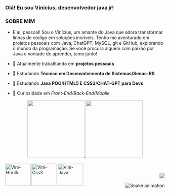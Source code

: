 ### Olá! Eu sou Vinícius, desenvolvedor java jr!

### SOBRE MIM
- E aí, pessoal! Sou o Vinícius, um amante do Java que adora transformar linhas de código em soluções incríveis. Tenho me aventurado em projetos pessoais com Java, ChatGPT, MySQL, git e GitHub, explorando o mundo da programação. Se você procura alguém com paixão por Java e vontade de aprender, tamo junto!

- 🔭 Atualmente trabalhando em **projetos pessoais**
- 🌱 Estudando **Técnico em Desenvolvimento de Sistemas/Senac-RS**
- 👯 Estudando **Java POO**/**HTML5 E CSS3**/**CHAT-GPT para Devs**
- 🤔 Curiosidade em *Front-End/Back-End/Mobile*

<div align="center">
  <a href="https://github.com/vinistringue">
  <img height="180em" src="https://github-readme-stats.vercel.app/api?username=vinistringue&show_icons=true&theme=dracula&include_all_commits=true&count_private="false"/>
  <img height="180em" src="https://github-readme-stats.vercel.app/api/top-langs/?username=vinistringue&layout=compact&langs_count=7&theme=dracula"/>

</div>
<div style="display: inline_block"><br>
   <img align="left" alt="Vini-Html5" height="70" width="80" src="https://cdn.jsdelivr.net/gh/devicons/devicon/icons/html5/html5-original-wordmark.svg" />
   <img align="left" alt="Vini-Css3" height="70" width="80"  src="https://cdn.jsdelivr.net/gh/devicons/devicon/icons/css3/css3-original-wordmark.svg" />
   <img align="left" alt="Vini-Java" height="70" width="80"  src="https://cdn.jsdelivr.net/gh/devicons/devicon/icons/java/java-plain-wordmark.svg" />
   
</div>
  
    
   ##
    
    
 <div align="right">
   <a href="https://www.linkedin.com/in/vinicius-stringue-de-paula-810033150" target="_blank"><img src="https://img.shields.io/badge/-LinkedIn-%230077B5?style=for-the-badge&logo=linkedin&logoColor=white" target="_blank"></a> 
 
 
![Snake animation](https://github.com/vinistringue/vinistringue/blob/output/github-contribution-grid-snake.svg)
